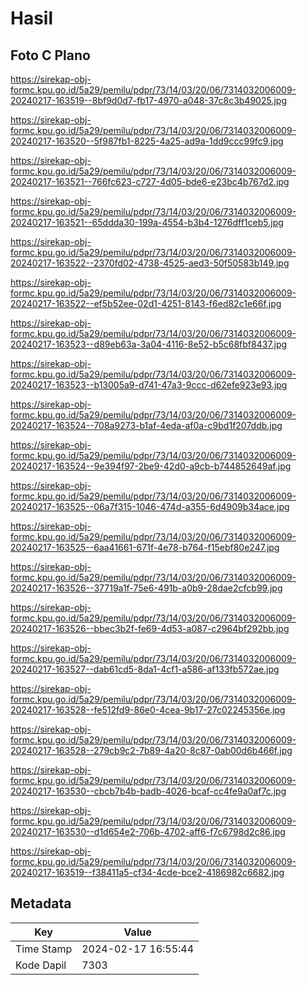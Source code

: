 # Hasil

## Foto C Plano

https://sirekap-obj-formc.kpu.go.id/5a29/pemilu/pdpr/73/14/03/20/06/7314032006009-20240217-163519--8bf9d0d7-fb17-4970-a048-37c8c3b49025.jpg

https://sirekap-obj-formc.kpu.go.id/5a29/pemilu/pdpr/73/14/03/20/06/7314032006009-20240217-163520--5f987fb1-8225-4a25-ad9a-1dd9ccc99fc9.jpg

https://sirekap-obj-formc.kpu.go.id/5a29/pemilu/pdpr/73/14/03/20/06/7314032006009-20240217-163521--766fc623-c727-4d05-bde6-e23bc4b767d2.jpg

https://sirekap-obj-formc.kpu.go.id/5a29/pemilu/pdpr/73/14/03/20/06/7314032006009-20240217-163521--65ddda30-199a-4554-b3b4-1276dff1ceb5.jpg

https://sirekap-obj-formc.kpu.go.id/5a29/pemilu/pdpr/73/14/03/20/06/7314032006009-20240217-163522--2370fd02-4738-4525-aed3-50f50583b149.jpg

https://sirekap-obj-formc.kpu.go.id/5a29/pemilu/pdpr/73/14/03/20/06/7314032006009-20240217-163522--ef5b52ee-02d1-4251-8143-f6ed82c1e66f.jpg

https://sirekap-obj-formc.kpu.go.id/5a29/pemilu/pdpr/73/14/03/20/06/7314032006009-20240217-163523--d89eb63a-3a04-4116-8e52-b5c68fbf8437.jpg

https://sirekap-obj-formc.kpu.go.id/5a29/pemilu/pdpr/73/14/03/20/06/7314032006009-20240217-163523--b13005a9-d741-47a3-9ccc-d62efe923e93.jpg

https://sirekap-obj-formc.kpu.go.id/5a29/pemilu/pdpr/73/14/03/20/06/7314032006009-20240217-163524--708a9273-b1af-4eda-af0a-c9bd1f207ddb.jpg

https://sirekap-obj-formc.kpu.go.id/5a29/pemilu/pdpr/73/14/03/20/06/7314032006009-20240217-163524--9e394f97-2be9-42d0-a9cb-b744852649af.jpg

https://sirekap-obj-formc.kpu.go.id/5a29/pemilu/pdpr/73/14/03/20/06/7314032006009-20240217-163525--06a7f315-1046-474d-a355-6d4909b34ace.jpg

https://sirekap-obj-formc.kpu.go.id/5a29/pemilu/pdpr/73/14/03/20/06/7314032006009-20240217-163525--6aa41661-671f-4e78-b764-f15ebf80e247.jpg

https://sirekap-obj-formc.kpu.go.id/5a29/pemilu/pdpr/73/14/03/20/06/7314032006009-20240217-163526--37719a1f-75e6-491b-a0b9-28dae2cfcb99.jpg

https://sirekap-obj-formc.kpu.go.id/5a29/pemilu/pdpr/73/14/03/20/06/7314032006009-20240217-163526--bbec3b2f-fe69-4d53-a087-c2964bf292bb.jpg

https://sirekap-obj-formc.kpu.go.id/5a29/pemilu/pdpr/73/14/03/20/06/7314032006009-20240217-163527--dab61cd5-8da1-4cf1-a586-af133fb572ae.jpg

https://sirekap-obj-formc.kpu.go.id/5a29/pemilu/pdpr/73/14/03/20/06/7314032006009-20240217-163528--fe512fd9-86e0-4cea-9b17-27c02245356e.jpg

https://sirekap-obj-formc.kpu.go.id/5a29/pemilu/pdpr/73/14/03/20/06/7314032006009-20240217-163528--279cb9c2-7b89-4a20-8c87-0ab00d6b466f.jpg

https://sirekap-obj-formc.kpu.go.id/5a29/pemilu/pdpr/73/14/03/20/06/7314032006009-20240217-163530--cbcb7b4b-badb-4026-bcaf-cc4fe9a0af7c.jpg

https://sirekap-obj-formc.kpu.go.id/5a29/pemilu/pdpr/73/14/03/20/06/7314032006009-20240217-163530--d1d654e2-706b-4702-aff6-f7c6798d2c86.jpg

https://sirekap-obj-formc.kpu.go.id/5a29/pemilu/pdpr/73/14/03/20/06/7314032006009-20240217-163519--f38411a5-cf34-4cde-bce2-4186982c6682.jpg


## Metadata

| Key        | Value               |
| ---------- | ------------------- |
| Time Stamp | 2024-02-17 16:55:44 |
| Kode Dapil | 7303                |



